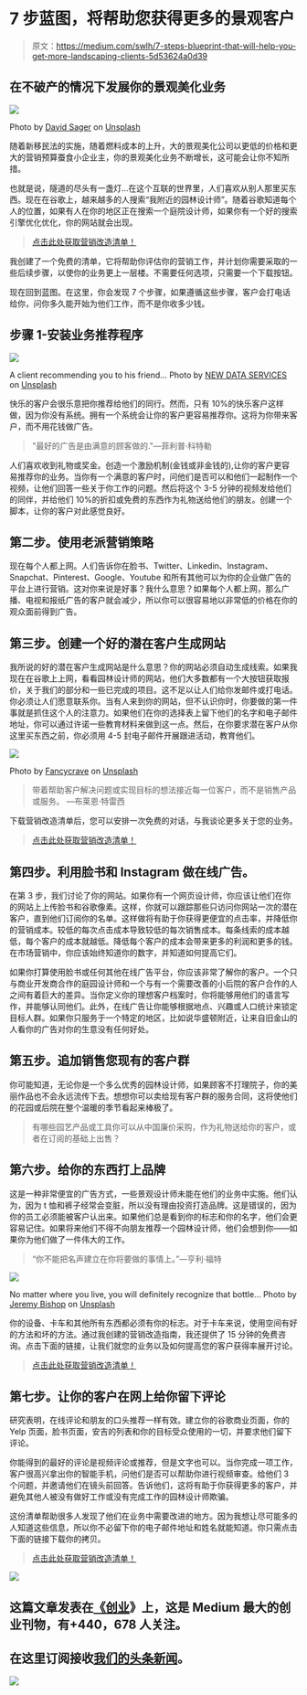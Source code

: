 # 7 步蓝图，将帮助您获得更多的景观客户

> 原文：<https://medium.com/swlh/7-steps-blueprint-that-will-help-you-get-more-landscaping-clients-5d53624a0d39>

## 在不破产的情况下发展你的景观美化业务

![](img/00f0cbcd9f6eaee210843ad50473a336.png)

Photo by [David Sager](https://unsplash.com/@dcsager?utm_source=medium&utm_medium=referral) on [Unsplash](https://unsplash.com?utm_source=medium&utm_medium=referral)

随着新移民法的实施，随着燃料成本的上升，大的景观美化公司以更低的价格和更大的营销预算蚕食小企业主，你的景观美化业务不断增长，这可能会让你不知所措。

也就是说，隧道的尽头有一盏灯…在这个互联的世界里，人们喜欢从别人那里买东西。现在在谷歌上，越来越多的人搜索“我附近的园林设计师”。随着谷歌知道每个人的位置，如果有人在你的地区正在搜索一个庭院设计师，如果你有一个好的搜索引擎优化优化，你的网站就会出现。

> [点击此处获取营销改造清单！](https://andreirebegea.com/25013-2/)

我创建了一个免费的清单，它将帮助你评估你的营销工作，并计划你需要采取的一些后续步骤，以使你的业务更上一层楼。不需要任何选项，只需要一个下载按钮。

现在回到蓝图。在这里，你会发现 7 个步骤，如果遵循这些步骤，客户会打电话给你，问你多久能开始为他们工作，而不是你收多少钱。

## 步骤 1-安装业务推荐程序

![](img/4cf3e0a823621c036a7c0814360c6799.png)

A client recommending you to his friend… Photo by [NEW DATA SERVICES](https://unsplash.com/@new_data_services?utm_source=medium&utm_medium=referral) on [Unsplash](https://unsplash.com?utm_source=medium&utm_medium=referral)

快乐的客户会很乐意把你推荐给他们的同行。然而，只有 10%的快乐客户这样做，因为你没有系统。拥有一个系统会让你的客户更容易推荐你。这将为你带来客户，而不用花钱做广告。

> "最好的广告是由满意的顾客做的."―菲利普·科特勒

人们喜欢收到礼物或奖金。创造一个激励机制(金钱或非金钱的),让你的客户更容易推荐你的业务。当你有一个满意的客户时，问他们是否可以和他们一起制作一个视频，让他们回答一些关于你工作的问题。然后将这个 3-5 分钟的视频发给他们的同伴，并给他们 10%的折扣或免费的东西作为礼物送给他们的朋友。创建一个脚本，让你的客户对此感觉良好。

## 第二步。使用老派营销策略

现在每个人都上网。人们告诉你在脸书、Twitter、Linkedin、Instagram、Snapchat、Pinterest、Google、Youtube 和所有其他可以为你的企业做广告的平台上进行营销。这对你来说是好事？我什么意思？如果每个人都上网，那么广播、电视和报纸广告的客户就会减少，所以你可以很容易地以非常低的价格在你的观众面前得到广告。

## 第三步。创建一个好的潜在客户生成网站

我所说的好的潜在客户生成网站是什么意思？你的网站必须自动生成线索。如果我现在在谷歌上上网，看看园林设计师的网站，他们大多数都有一个大按钮获取报价，关于我们的部分和一些已完成的项目。这不足以让人们给你发邮件或打电话。你必须让人们愿意联系你。当有人来到你的网站，但不认识你时，你要做的第一件事就是抓住这个人的注意力。如果他们在你的选择表上留下他们的名字和电子邮件地址，你可以通过许诺一些教育材料来做到这一点。然后，在你要求潜在客户从你这里买东西之前，你必须用 4-5 封电子邮件开展跟进活动，教育他们。

![](img/04881131e9e3db0af59e8ebdb168eac7.png)

Photo by [Fancycrave](https://unsplash.com/@fancycrave?utm_source=medium&utm_medium=referral) on [Unsplash](https://unsplash.com?utm_source=medium&utm_medium=referral)

> 带着帮助客户解决问题或实现目标的想法接近每一位客户，而不是销售产品或服务。 —布莱恩·特雷西

下载营销改造清单后，您可以安排一次免费的对话，与我谈论更多关于您的业务。

> [点击此处获取营销改造清单！](https://andreirebegea.com/25013-2/)

## 第四步。利用脸书和 Instagram 做在线广告。

在第 3 步，我们讨论了你的网站。如果你有一个网页设计师，你应该让他们在你的网站上上传脸书和谷歌像素。这样，你就可以跟踪那些只访问你网站一次的潜在客户，直到他们订阅你的名单。这样做将有助于你获得更便宜的点击率，并降低你的营销成本。较低的每次点击成本导致较低的每次销售成本。每条线索的成本越低，每个客户的成本就越低。降低每个客户的成本会带来更多的利润和更多的钱。在市场营销中，你应该始终知道你的数字，并知道如何提高它们。

如果你打算使用脸书或任何其他在线广告平台，你应该非常了解你的客户。一个只与商业开发商合作的庭园设计师和一个与有一个需要改善的小后院的客户合作的人之间有着巨大的差异。当你定义你的理想客户档案时，你将能够用他们的语言写作，并能够认同他们。此外，在线广告让你能够根据地点、兴趣或人口统计来锁定目标人群。如果你只服务于一个特定的地区，比如说华盛顿附近，让来自旧金山的人看你的广告对你的生意没有任何好处。

## 第五步。追加销售您现有的客户群

你可能知道，无论你是一个多么优秀的园林设计师，如果顾客不打理院子，你的美丽作品也不会永远流传下去。想想你可以卖给现有客户群的服务合同，这将使他们的花园或后院在整个温暖的季节看起来棒极了。

> 有哪些园艺产品或工具你可以从中国廉价采购，作为礼物送给你的客户，或者在订阅的基础上出售？

## 第六步。给你的东西打上品牌

这是一种非常便宜的广告方式，一些景观设计师未能在他们的业务中实施。他们认为，因为 t 恤和裤子经常会变脏，所以没有理由投资打造品牌。这是错误的，因为你的员工必须能被客户认出来。如果他们总是看到你的标志和你的名字，他们会更容易记住。如果将来他们不得不向朋友推荐一个园林设计师，他们会想到你——如果你为他们做了一件伟大的工作。

> “你不能把名声建立在你将要做的事情上。”—亨利·福特

![](img/534860931a252d9142d6483e19458523.png)

No matter where you live, you will definitely recognize that bottle… Photo by [Jeremy Bishop](https://unsplash.com/@jeremybishop?utm_source=medium&utm_medium=referral) on [Unsplash](https://unsplash.com?utm_source=medium&utm_medium=referral)

你的设备、卡车和其他所有东西都必须有你的标志。对于卡车来说，使用空间有好的方法和坏的方法。通过我创建的营销改造指南，我还提供了 15 分钟的免费咨询。点击下面的链接，让我们就您的业务以及如何提高您的客户获得率展开讨论。

> [点击此处获取营销改造清单！](https://andreirebegea.com/25013-2/)

## 第七步。让你的客户在网上给你留下评论

研究表明，在线评论和朋友的口头推荐一样有效。建立你的谷歌商业页面，你的 Yelp 页面，脸书页面，安吉的列表和你的目标受众使用的一切，并要求他们留下评论。

你能得到的最好的评论是视频评论或推荐，但是文字也可以。当你完成一项工作，客户很高兴拿出你的智能手机，问他们是否可以帮助你进行视频审查。给他们 3 个问题，并邀请他们在镜头前回答。告诉他们，这将有助于你获得更多的客户，并避免其他人被没有做好工作或没有完成工作的园林设计师欺骗。

这份清单帮助很多人发现了他们在业务中需要改进的地方。因为我想让尽可能多的人知道这些信息，所以你不必留下你的电子邮件地址和姓名就能知道。你只需点击下面的链接下载你的拷贝。

> [点击此处获取营销改造清单！](https://andreirebegea.com/25013-2/)

[![](img/308a8d84fb9b2fab43d66c117fcc4bb4.png)](https://medium.com/swlh)

## 这篇文章发表在[《创业](https://medium.com/swlh)》上，这是 Medium 最大的创业刊物，有+440，678 人关注。

## 在这里订阅接收[我们的头条新闻](https://growthsupply.com/the-startup-newsletter/)。

[![](img/b0164736ea17a63403e660de5dedf91a.png)](https://medium.com/swlh)